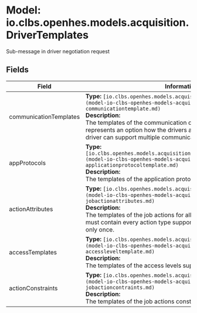 # Model: io.clbs.openhes.models.acquisition.DriverTemplates

Sub-message in driver negotiation request

## Fields

| Field | Information |
| --- | --- |
| communicationTemplates | <b>Type:</b> `[io.clbs.openhes.models.acquisition.CommunicationTemplate](model-io-clbs-openhes-models-acquisition-communicationtemplate.md)`<br><b>Description:</b><br>The templates of the communication options. Every template represents an option how the drivers allows to communicate. The driver can support multiple communication templates. |
| appProtocols | <b>Type:</b> `[io.clbs.openhes.models.acquisition.ApplicationProtocolTemplate](model-io-clbs-openhes-models-acquisition-applicationprotocoltemplate.md)`<br><b>Description:</b><br>The templates of the application protocols supported by the driver. |
| actionAttributes | <b>Type:</b> `[io.clbs.openhes.models.acquisition.JobActionAttributes](model-io-clbs-openhes-models-acquisition-jobactionattributes.md)`<br><b>Description:</b><br>The templates of the job actions for all supported action types. It must contain every action type supported by the driver once and only once. |
| accessTemplates | <b>Type:</b> `[io.clbs.openhes.models.acquisition.AccessLevelTemplate](model-io-clbs-openhes-models-acquisition-accessleveltemplate.md)`<br><b>Description:</b><br>The templates of the access levels supported by the driver. |
| actionConstraints | <b>Type:</b> `[io.clbs.openhes.models.acquisition.JobActionContraints](model-io-clbs-openhes-models-acquisition-jobactioncontraints.md)`<br><b>Description:</b><br>The templates of the job actions constraints. |

